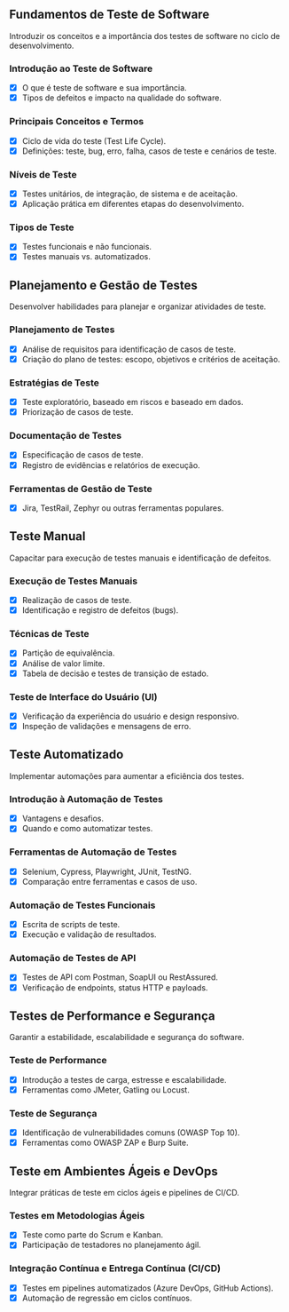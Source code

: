 ## Fundamentos de Teste de Software
Introduzir os conceitos e a importância dos testes de software no ciclo de desenvolvimento.
### Introdução ao Teste de Software
- [x] O que é teste de software e sua importância.
- [x] Tipos de defeitos e impacto na qualidade do software.
### Principais Conceitos e Termos
- [x] Ciclo de vida do teste (Test Life Cycle).
- [x] Definições: teste, bug, erro, falha, casos de teste e cenários de teste.
### Níveis de Teste
- [x] Testes unitários, de integração, de sistema e de aceitação.
- [x] Aplicação prática em diferentes etapas do desenvolvimento.
### Tipos de Teste
- [x] Testes funcionais e não funcionais.
- [x] Testes manuais vs. automatizados.
## Planejamento e Gestão de Testes
Desenvolver habilidades para planejar e organizar atividades de teste.
### Planejamento de Testes
- [x] Análise de requisitos para identificação de casos de teste.
- [x] Criação do plano de testes: escopo, objetivos e critérios de aceitação.
### Estratégias de Teste
- [x] Teste exploratório, baseado em riscos e baseado em dados.
- [x] Priorização de casos de teste.
### Documentação de Testes
- [x] Especificação de casos de teste.
- [x] Registro de evidências e relatórios de execução.
### Ferramentas de Gestão de Teste
- [x] Jira, TestRail, Zephyr ou outras ferramentas populares.
## Teste Manual
Capacitar para execução de testes manuais e identificação de defeitos.
### Execução de Testes Manuais
- [x] Realização de casos de teste.
- [x] Identificação e registro de defeitos (bugs).
### Técnicas de Teste
- [x] Partição de equivalência.
- [x] Análise de valor limite.
- [x] Tabela de decisão e testes de transição de estado.
### Teste de Interface do Usuário (UI)
- [x] Verificação da experiência do usuário e design responsivo.
- [x] Inspeção de validações e mensagens de erro.

## Teste Automatizado
Implementar automações para aumentar a eficiência dos testes.
### Introdução à Automação de Testes
- [x] Vantagens e desafios.
- [x] Quando e como automatizar testes.
### Ferramentas de Automação de Testes
- [x] Selenium, Cypress, Playwright, JUnit, TestNG.
- [x] Comparação entre ferramentas e casos de uso.
### Automação de Testes Funcionais
- [x] Escrita de scripts de teste.
- [x] Execução e validação de resultados.
### Automação de Testes de API
- [x] Testes de API com Postman, SoapUI ou RestAssured.
- [x] Verificação de endpoints, status HTTP e payloads.

## Testes de Performance e Segurança
Garantir a estabilidade, escalabilidade e segurança do software.
### Teste de Performance
- [x] Introdução a testes de carga, estresse e escalabilidade.
- [x] Ferramentas como JMeter, Gatling ou Locust.
### Teste de Segurança
- [x] Identificação de vulnerabilidades comuns (OWASP Top 10).
- [x] Ferramentas como OWASP ZAP e Burp Suite.

## Teste em Ambientes Ágeis e DevOps
Integrar práticas de teste em ciclos ágeis e pipelines de CI/CD.
### Testes em Metodologias Ágeis
- [x] Teste como parte do Scrum e Kanban.
- [x] Participação de testadores no planejamento ágil.
### Integração Contínua e Entrega Contínua (CI/CD)
- [x] Testes em pipelines automatizados (Azure DevOps, GitHub Actions).
- [x] Automação de regressão em ciclos contínuos.
